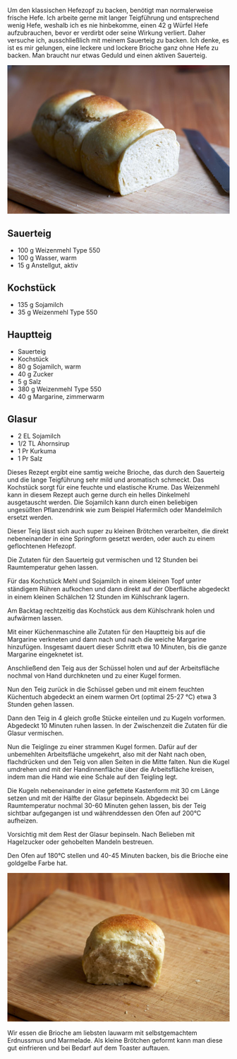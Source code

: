 <!--
.. title: Sauerteig-Brioche
.. slug: sauerteig-brioche
.. date: 2020-07-31 16:40:12 UTC+02:00
.. tags: sauerteig, brioche, hefezopf
.. category: gebaeck
.. link: 
.. description: 
.. type: text
.. status: draft
-->

Um den klassischen Hefezopf zu backen, benötigt man normalerweise frische Hefe. Ich arbeite gerne mit langer Teigführung und entsprechend wenig Hefe, weshalb ich es nie hinbekomme, einen 42 g Würfel Hefe aufzubrauchen, bevor er verdirbt oder seine Wirkung verliert. Daher versuche ich, ausschließlich mit meinem Sauerteig zu backen. Ich denke, es ist es mir gelungen, eine leckere und lockere Brioche ganz ohne Hefe zu backen. Man braucht nur etwas Geduld und einen aktiven Sauerteig.

![Brioche](/images/brioche.jpg)

<!-- TEASER_END -->

## Sauerteig

+ 100 g Weizenmehl Type 550
+ 100 g Wasser, warm
+ 15 g Anstellgut, aktiv

## Kochstück

+ 135 g Sojamilch
+ 35 g Weizenmehl Type 550

## Hauptteig

+ Sauerteig
+ Kochstück
+ 80 g Sojamilch, warm
+ 40 g Zucker
+ 5 g Salz
+ 380 g Weizenmehl Type 550
+ 40 g Margarine, zimmerwarm

## Glasur

+ 2 EL Sojamilch
+ 1/2 TL Ahornsirup
+ 1 Pr Kurkuma
+ 1 Pr Salz

Dieses Rezept ergibt eine samtig weiche Brioche, das durch den Sauerteig und die lange Teigführung sehr mild und aromatisch schmeckt. Das Kochstück sorgt für eine feuchte und elastische Krume. Das Weizenmehl kann in diesem Rezept auch gerne durch ein helles Dinkelmehl ausgetauscht werden. Die Sojamilch kann durch einen beliebigen ungesüßten Pflanzendrink wie zum Beispiel Hafermilch oder Mandelmilch ersetzt werden.

Dieser Teig lässt sich auch super zu kleinen Brötchen verarbeiten, die direkt nebeneinander in eine Springform gesetzt werden, oder auch zu einem geflochtenen Hefezopf.

Die Zutaten für den Sauerteig gut vermischen und 12 Stunden bei Raumtemperatur gehen lassen.

Für das Kochstück Mehl und Sojamilch in einem kleinen Topf unter ständigem Rühren aufkochen und dann direkt auf der Oberﬂäche abgedeckt in einem kleinen Schälchen 12 Stunden im Kühlschrank lagern. 

Am Backtag rechtzeitig das Kochstück aus dem Kühlschrank holen und aufwärmen lassen.

Mit einer Küchenmaschine alle Zutaten für den Hauptteig bis auf die Margarine verkneten und dann nach und nach die weiche Margarine hinzufügen. Insgesamt dauert dieser Schritt etwa 10 Minuten, bis die ganze Margarine eingeknetet ist.

Anschließend den Teig aus der Schüssel holen und auf der Arbeitsfläche nochmal von Hand durchkneten und zu einer Kugel formen.

Nun den Teig zurück in die Schüssel geben und mit einem feuchten Küchentuch abgedeckt an einem warmen Ort (optimal 25-27 °C) etwa 3 Stunden gehen lassen. 

Dann den Teig in 4 gleich große Stücke einteilen und zu Kugeln vorformen. Abgedeckt 10 Minuten ruhen lassen. In der Zwischenzeit die Zutaten für die Glasur vermischen.

Nun die Teiglinge zu einer strammen Kugel formen. Dafür auf der unbemehlten Arbeitsfläche umgekehrt, also mit der Naht nach oben, flachdrücken und den Teig von allen Seiten in die Mitte falten. Nun die Kugel umdrehen und mit der Handinnenfläche über die Arbeitsfläche kreisen, indem man die Hand wie eine Schale auf den Teigling legt.

Die Kugeln nebeneinander in eine gefettete Kastenform mit 30 cm Länge setzen und mit der Hälfte der Glasur bepinseln. Abgedeckt bei Raumtemperatur nochmal 30-60 Minuten gehen lassen, bis der Teig sichtbar aufgegangen ist und währenddessen den Ofen auf 200°C aufheizen.

Vorsichtig mit dem Rest der Glasur bepinseln. Nach Belieben mit Hagelzucker oder gehobelten Mandeln bestreuen.

Den Ofen auf 180°C stellen und 40-45 Minuten backen, bis die Brioche eine goldgelbe Farbe hat. 

![Brioche](/images/brioche2.jpg)

Wir essen die Brioche am liebsten lauwarm mit selbstgemachtem Erdnussmus und Marmelade. Als kleine Brötchen geformt kann man diese gut einfrieren und bei Bedarf auf dem Toaster auftauen.

